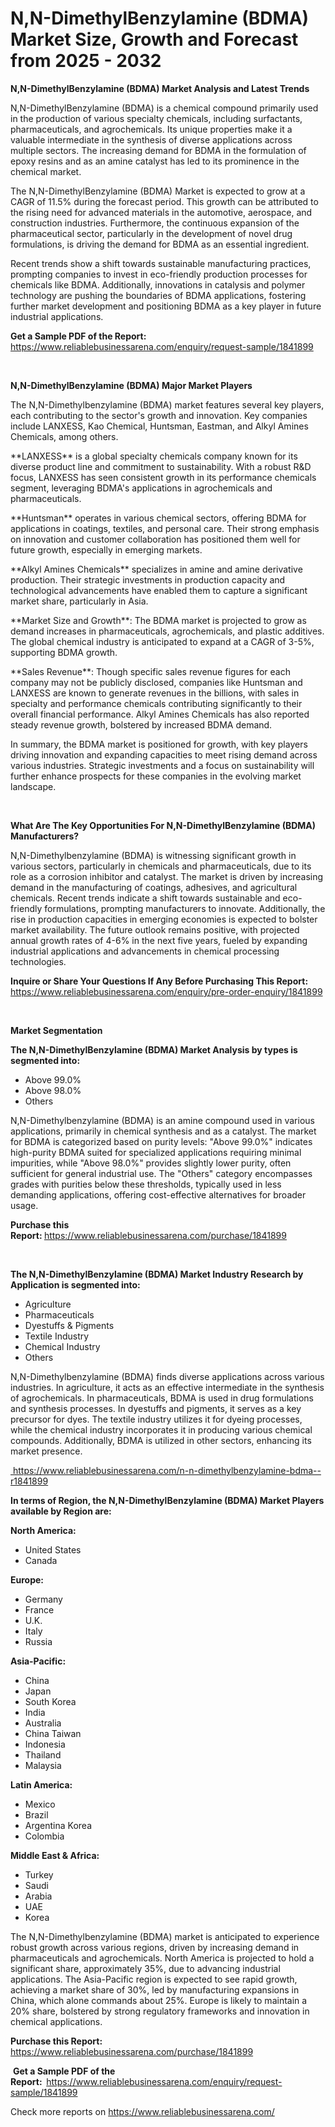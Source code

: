 <p><h1>N,N-DimethylBenzylamine (BDMA) Market Size, Growth and Forecast from 2025 - 2032</h1></p><p><strong>N,N-DimethylBenzylamine (BDMA) Market Analysis and Latest Trends</strong></p>
<p><p>N,N-DimethylBenzylamine (BDMA) is a chemical compound primarily used in the production of various specialty chemicals, including surfactants, pharmaceuticals, and agrochemicals. Its unique properties make it a valuable intermediate in the synthesis of diverse applications across multiple sectors. The increasing demand for BDMA in the formulation of epoxy resins and as an amine catalyst has led to its prominence in the chemical market.</p><p>The N,N-DimethylBenzylamine (BDMA) Market is expected to grow at a CAGR of 11.5% during the forecast period. This growth can be attributed to the rising need for advanced materials in the automotive, aerospace, and construction industries. Furthermore, the continuous expansion of the pharmaceutical sector, particularly in the development of novel drug formulations, is driving the demand for BDMA as an essential ingredient.</p><p>Recent trends show a shift towards sustainable manufacturing practices, prompting companies to invest in eco-friendly production processes for chemicals like BDMA. Additionally, innovations in catalysis and polymer technology are pushing the boundaries of BDMA applications, fostering further market development and positioning BDMA as a key player in future industrial applications.</p></p>
<p><strong>Get a Sample PDF of the Report:&nbsp;</strong> <a href="https://www.reliablebusinessarena.com/enquiry/request-sample/1841899?utm_campaign=3211&utm_medium=2&utm_source=Github&utm_content=ia&utm_term=26032025&utm_id=nn-dimethylbenzylamine-bdma">https://www.reliablebusinessarena.com/enquiry/request-sample/1841899</a></p>
<p>&nbsp;</p>
<p><strong>N,N-DimethylBenzylamine (BDMA) Major Market Players</strong></p>
<p><p>The N,N-Dimethylbenzylamine (BDMA) market features several key players, each contributing to the sector's growth and innovation. Key companies include LANXESS, Kao Chemical, Huntsman, Eastman, and Alkyl Amines Chemicals, among others.</p><p>**LANXESS** is a global specialty chemicals company known for its diverse product line and commitment to sustainability. With a robust R&D focus, LANXESS has seen consistent growth in its performance chemicals segment, leveraging BDMA's applications in agrochemicals and pharmaceuticals.</p><p>**Huntsman** operates in various chemical sectors, offering BDMA for applications in coatings, textiles, and personal care. Their strong emphasis on innovation and customer collaboration has positioned them well for future growth, especially in emerging markets.</p><p>**Alkyl Amines Chemicals** specializes in amine and amine derivative production. Their strategic investments in production capacity and technological advancements have enabled them to capture a significant market share, particularly in Asia.</p><p>**Market Size and Growth**: The BDMA market is projected to grow as demand increases in pharmaceuticals, agrochemicals, and plastic additives. The global chemical industry is anticipated to expand at a CAGR of 3-5%, supporting BDMA growth.</p><p>**Sales Revenue**: Though specific sales revenue figures for each company may not be publicly disclosed, companies like Huntsman and LANXESS are known to generate revenues in the billions, with sales in specialty and performance chemicals contributing significantly to their overall financial performance. Alkyl Amines Chemicals has also reported steady revenue growth, bolstered by increased BDMA demand.</p><p>In summary, the BDMA market is positioned for growth, with key players driving innovation and expanding capacities to meet rising demand across various industries. Strategic investments and a focus on sustainability will further enhance prospects for these companies in the evolving market landscape.</p></p>
<p>&nbsp;</p>
<p><strong>What Are The Key Opportunities For N,N-DimethylBenzylamine (BDMA) Manufacturers?</strong></p>
<p><p>N,N-Dimethylbenzylamine (BDMA) is witnessing significant growth in various sectors, particularly in chemicals and pharmaceuticals, due to its role as a corrosion inhibitor and catalyst. The market is driven by increasing demand in the manufacturing of coatings, adhesives, and agricultural chemicals. Recent trends indicate a shift towards sustainable and eco-friendly formulations, prompting manufacturers to innovate. Additionally, the rise in production capacities in emerging economies is expected to bolster market availability. The future outlook remains positive, with projected annual growth rates of 4-6% in the next five years, fueled by expanding industrial applications and advancements in chemical processing technologies.</p></p>
<p><strong>Inquire or Share Your Questions If Any Before Purchasing This Report:</strong> <a href="https://www.reliablebusinessarena.com/enquiry/pre-order-enquiry/1841899?utm_campaign=3211&utm_medium=2&utm_source=Github&utm_content=ia&utm_term=26032025&utm_id=nn-dimethylbenzylamine-bdma">https://www.reliablebusinessarena.com/enquiry/pre-order-enquiry/1841899</a></p>
<p>&nbsp;</p>
<p><strong>Market Segmentation</strong></p>
<p><strong>The N,N-DimethylBenzylamine (BDMA) Market Analysis by types is segmented into:</strong></p>
<p><ul><li>Above 99.0%</li><li>Above 98.0%</li><li>Others</li></ul></p>
<p><p>N,N-Dimethylbenzylamine (BDMA) is an amine compound used in various applications, primarily in chemical synthesis and as a catalyst. The market for BDMA is categorized based on purity levels: "Above 99.0%" indicates high-purity BDMA suited for specialized applications requiring minimal impurities, while "Above 98.0%" provides slightly lower purity, often sufficient for general industrial use. The "Others" category encompasses grades with purities below these thresholds, typically used in less demanding applications, offering cost-effective alternatives for broader usage.</p></p>
<p><strong>Purchase this Report:&nbsp;</strong><a href="https://www.reliablebusinessarena.com/purchase/1841899?utm_campaign=3211&utm_medium=2&utm_source=Github&utm_content=ia&utm_term=26032025&utm_id=nn-dimethylbenzylamine-bdma">https://www.reliablebusinessarena.com/purchase/1841899</a></p>
<p>&nbsp;</p>
<p><strong>The N,N-DimethylBenzylamine (BDMA) Market Industry Research by Application is segmented into:</strong></p>
<p><ul><li>Agriculture</li><li>Pharmaceuticals</li><li>Dyestuffs & Pigments</li><li>Textile Industry</li><li>Chemical Industry</li><li>Others</li></ul></p>
<p><p>N,N-Dimethylbenzylamine (BDMA) finds diverse applications across various industries. In agriculture, it acts as an effective intermediate in the synthesis of agrochemicals. In pharmaceuticals, BDMA is used in drug formulations and synthesis processes. In dyestuffs and pigments, it serves as a key precursor for dyes. The textile industry utilizes it for dyeing processes, while the chemical industry incorporates it in producing various chemical compounds. Additionally, BDMA is utilized in other sectors, enhancing its market presence.</p></p>
<p><a href="https://www.reliablebusinessarena.com/n-n-dimethylbenzylamine-bdma--r1841899?utm_campaign=3211&utm_medium=2&utm_source=Github&utm_content=ia&utm_term=26032025&utm_id=nn-dimethylbenzylamine-bdma">&nbsp;https://www.reliablebusinessarena.com/n-n-dimethylbenzylamine-bdma--r1841899</a></p>
<p><strong>In terms of Region, the N,N-DimethylBenzylamine (BDMA) Market Players available by Region are:</strong></p>
<p>
    <p> <strong> North America: </strong>
        <ul>
            <li>United States</li>
            <li>Canada</li>
        </ul>
        </p> 
    <p> <strong> Europe: </strong>
        <ul>
            <li>Germany</li>
            <li>France</li>
            <li>U.K.</li>
            <li>Italy</li>
            <li>Russia</li>
        </ul>
        </p> 
    <p> <strong> Asia-Pacific: </strong>
        <ul>
            <li>China</li>
            <li>Japan</li>
            <li>South Korea</li>
            <li>India</li>
            <li>Australia</li>
            <li>China Taiwan</li>
            <li>Indonesia</li>
            <li>Thailand</li>
            <li>Malaysia</li>
        </ul>
        </p> 
    <p> <strong> Latin America: </strong>
        <ul>
            <li>Mexico</li>
            <li>Brazil</li>
            <li>Argentina Korea</li>
            <li>Colombia</li>
        </ul>
        </p> 
    <p> <strong> Middle East & Africa: </strong>
        <ul>
            <li>Turkey</li>
            <li>Saudi</li>
            <li>Arabia</li>
            <li>UAE</li>
            <li>Korea</li>
        </ul>
    </p>
    </p>
<p><p>The N,N-Dimethylbenzylamine (BDMA) market is anticipated to experience robust growth across various regions, driven by increasing demand in pharmaceuticals and agrochemicals. North America is projected to hold a significant share, approximately 35%, due to advancing industrial applications. The Asia-Pacific region is expected to see rapid growth, achieving a market share of 30%, led by manufacturing expansions in China, which alone commands about 25%. Europe is likely to maintain a 20% share, bolstered by strong regulatory frameworks and innovation in chemical applications.</p></p>
<p><strong>Purchase this Report: </strong><a href="https://www.reliablebusinessarena.com/purchase/1841899?utm_campaign=3211&utm_medium=2&utm_source=Github&utm_content=ia&utm_term=26032025&utm_id=nn-dimethylbenzylamine-bdma">https://www.reliablebusinessarena.com/purchase/1841899</a></p>
<p>&nbsp;<strong>Get a Sample PDF of the Report:&nbsp;&nbsp;</strong><a href="https://www.reliablebusinessarena.com/enquiry/request-sample/1841899?utm_campaign=3211&utm_medium=2&utm_source=Github&utm_content=ia&utm_term=26032025&utm_id=nn-dimethylbenzylamine-bdma">https://www.reliablebusinessarena.com/enquiry/request-sample/1841899</a></p>
<p><strong></strong></p>
<p>Check more reports on <a href="https://www.reliablebusinessarena.com/?utm_campaign=3211&utm_medium=2&utm_source=Github&utm_content=ia&utm_term=26032025&utm_id=nn-dimethylbenzylamine-bdma">https://www.reliablebusinessarena.com/</a></p>